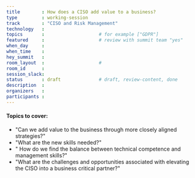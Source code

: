 ```yaml
---
title        : How does a CISO add value to a business?
type         : working-session   
track        : "CISO and Risk Management"
technology   :
topics       :                    # for example ["GDPR"]
featured     :                    # review with summit team "yes"
when_day     : 
when_time    : 
hey_summit   :
room_layout  :                    #
room_id      :
session_slack: 
status       : draft              # draft, review-content, done
description  :
organizers   : 
participants :
---
```


#### Topics to cover:

 - "Can we add value to the business through more closely aligned strategies?"
 - "What are the new skills needed?"
 - " How do we find the balance between technical competence and management skills?"
 -  "What are the challenges and opportunities associated with elevating the CISO into a business critical partner?"

